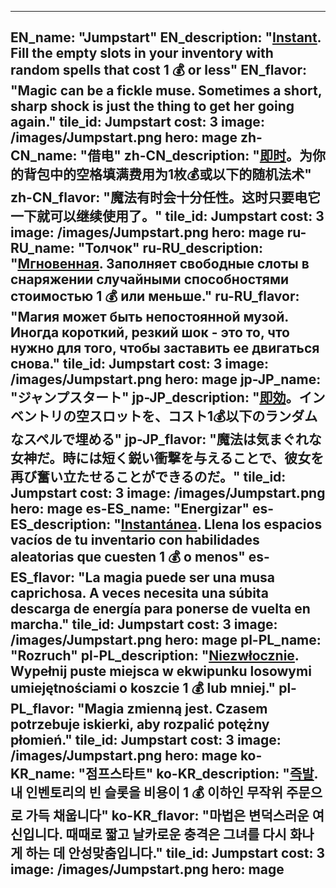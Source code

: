 ---

EN_name: "Jumpstart"
EN_description: "<u><u>Instant</u></u>. Fill the empty slots in your inventory with random spells that cost 1 💰 or less"
EN_flavor: "Magic can be a fickle muse. Sometimes a short, sharp shock is just the thing to get her going again."
tile_id: Jumpstart
cost: 3
image: /images/Jumpstart.png
hero: mage
zh-CN_name: "借电"
zh-CN_description: "<u><u>即时</u></u>。为你的背包中的空格填满费用为1枚💰或以下的随机法术"
zh-CN_flavor: "魔法有时会十分任性。这时只要电它一下就可以继续使用了。"
tile_id: Jumpstart
cost: 3
image: /images/Jumpstart.png
hero: mage
ru-RU_name: "Толчок"
ru-RU_description: "<u><u>Мгновенная</u></u>. Заполняет свободные слоты в снаряжении случайными способностями стоимостью 1 💰 или меньше."
ru-RU_flavor: "Магия может быть непостоянной музой. Иногда короткий, резкий шок - это то, что нужно для того, чтобы заставить ее двигаться снова."
tile_id: Jumpstart
cost: 3
image: /images/Jumpstart.png
hero: mage
jp-JP_name: "ジャンプスタート"
jp-JP_description: "<u><u>即効</u></u>。インベントリの空スロットを、コスト1💰以下のランダムなスペルで埋める"
jp-JP_flavor: "魔法は気まぐれな女神だ。時には短く鋭い衝撃を与えることで、彼女を再び奮い立たせることができるのだ。"
tile_id: Jumpstart
cost: 3
image: /images/Jumpstart.png
hero: mage
es-ES_name: "Energizar"
es-ES_description: "<u><u>Instantánea</u></u>. Llena los espacios vacíos de tu inventario con habilidades aleatorias que cuesten 1 💰 o menos"
es-ES_flavor: "La magia puede ser una musa caprichosa. A veces necesita una súbita descarga de energía para ponerse de vuelta en marcha."
tile_id: Jumpstart
cost: 3
image: /images/Jumpstart.png
hero: mage
pl-PL_name: "Rozruch"
pl-PL_description: "<u><u>Niezwłocznie</u></u>. Wypełnij puste miejsca w ekwipunku losowymi umiejętnościami o koszcie 1 💰 lub mniej."
pl-PL_flavor: "Magia zmienną jest. Czasem potrzebuje iskierki, aby rozpalić potężny płomień."
tile_id: Jumpstart
cost: 3
image: /images/Jumpstart.png
hero: mage
ko-KR_name: "점프스타트"
ko-KR_description: "<u><u>즉발</u></u>. 내 인벤토리의 빈 슬롯을 비용이 1 💰 이하인 무작위 주문으로 가득 채웁니다"
ko-KR_flavor: "마법은 변덕스러운 여신입니다. 때때로 짧고 날카로운 충격은 그녀를 다시 화나게 하는 데 안성맞춤입니다."
tile_id: Jumpstart
cost: 3
image: /images/Jumpstart.png
hero: mage
---